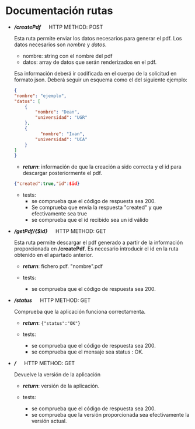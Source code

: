 # Documentación rutas

- ***/createPdf*** &emsp; HTTP METHOD: POST
    
    Esta ruta permite enviar los datos necesarios para generar el pdf.
    Los datos necesarios son *nombre* y *datos*.

    - nombre: string con el nombre del pdf
    - datos: array de datos que serán renderizados en el pdf.
    
    Esa información deberá ir codificada en el cuerpo de la solicitud en formato json. Deberá seguir un esquema como el del siguiente ejemplo:

    ```json
    {
    "nombre": "ejemplo",
    "datos": [
        {
            "nombre": "Dean",
            "universidad": "UGR"
        },
        {
        	  "nombre": "Ivan",
            "universidad": "UCA"
        }
    ]
    }
    ```

    - ***return***: información de que la creación a sido correcta y el id para descargar posteriormente el pdf.

    ```json
    {"created":true,"id":$id}
    ```

    - tests:
      - se comprueba que el código de respuesta sea 200.
      - Se comprueba que envia la respuesta "created" y que efectivamente sea true
      - se comprueba que el id recibido sea un id válido
- ***/getPdf/{$id}*** &emsp; HTTP METHOD: GET

    Esta ruta permite descargar el pdf generado a partir de la información proporcionada en **/createPdf**. Es necesario introducir el id en la ruta obtenido en el apartado anterior.

    - ***return***: fichero pdf. "nombre".pdf

    - tests:
      - se comprueba que el código de respuesta sea 200.

- ***/status*** &emsp; HTTP METHOD: GET

  Comprueba que la aplicación funciona correctamenta.

  - ***return***: `{"status":"OK"}`

  - tests:
    - se comprueba que el código de respuesta sea 200.
    - se comprueba que el mensaje sea status : OK.

- ***/*** &emsp; HTTP METHOD: GET

    Devuelve la versión de la aplicación

    - ***return***: versión de la aplicación.

    - tests:
      - se comprueba que el código de respuesta sea 200.
      - se comprueba que la versión proporcionada sea efectivamente la versión actual.